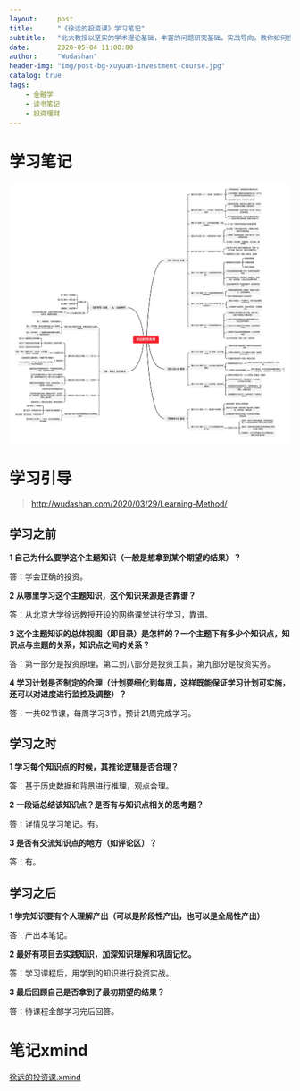 ```yaml
---
layout:     post
title:      "《徐远的投资课》学习笔记"
subtitle:   "北大教授以坚实的学术理论基础，丰富的问题研究基础，实战导向，教你如何投资"
date:       2020-05-04 11:00:00
author:     "Wudashan"
header-img: "img/post-bg-xuyuan-investment-course.jpg"
catalog: true
tags:
    - 金融学
    - 读书笔记
    - 投资理财
---
```


# 学习笔记

![](https://raw.githubusercontent.com/wudashan/blog-picture/master/xuyuan-investment-course/%E5%BE%90%E8%BF%9C%E7%9A%84%E6%8A%95%E8%B5%84%E8%AF%BE.png)

# 学习引导

> http://wudashan.com/2020/03/29/Learning-Method/

## 学习之前

**1 自己为什么要学这个主题知识（一般是想拿到某个期望的结果）？**

答：学会正确的投资。

**2 从哪里学习这个主题知识，这个知识来源是否靠谱？**

答：从北京大学徐远教授开设的网络课堂进行学习，靠谱。

**3 这个主题知识的总体视图（即目录）是怎样的？一个主题下有多少个知识点，知识点与主题的关系，知识点之间的关系？**

答：第一部分是投资原理，第二到八部分是投资工具，第九部分是投资实务。

**4 学习计划是否制定的合理（计划要细化到每周，这样既能保证学习计划可实施，还可以对进度进行监控及调整）？**

答：一共62节课，每周学习3节，预计21周完成学习。

## 学习之时

**1 学习每个知识点的时候，其推论逻辑是否合理？**

答：基于历史数据和背景进行推理，观点合理。

**2 一段话总结该知识点？是否有与知识点相关的思考题？**

答：详情见学习笔记。有。

**3 是否有交流知识点的地方（如评论区）？**

答：有。

## 学习之后

**1 学完知识要有个人理解产出（可以是阶段性产出，也可以是全局性产出）**

答：产出本笔记。

**2 最好有项目去实践知识，加深知识理解和巩固记忆。**

答：学习课程后，用学到的知识进行投资实战。

**3 最后回顾自己是否拿到了最初期望的结果？**

答：待课程全部学习完后回答。

# 笔记xmind

[徐远的投资课.xmind](https://github.com/wudashan/blog-picture/blob/master/xuyuan-investment-course/%E5%BE%90%E8%BF%9C%E7%9A%84%E6%8A%95%E8%B5%84%E8%AF%BE.xmind?raw=true)
